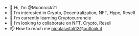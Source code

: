 - 👋 Hi, I’m @Moonrock21
- 👀 I’m interested in Crypto, Decentralization, NFT, Hype, Resell 
- 🌱 I’m currently learning Cryptocurrencie
- 💞️ I’m looking to collaborate on NFT, Crypto, Resell
- 📫 How to reach me nicolasvitali12@outlook.it

<!---
Moonrock21/Moonrock21 is a ✨ special ✨ repository because its `README.md` (this file) appears on your GitHub profile.
You can click the Preview link to take a look at your changes.
--->
